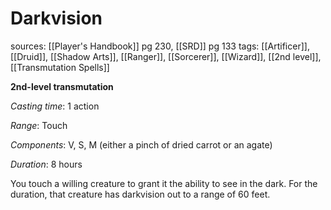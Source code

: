 # Darkvision
sources: [[Player's Handbook]] pg 230, [[SRD]] pg 133
tags: [[Artificer]], [[Druid]], [[Shadow Arts]], [[Ranger]], [[Sorcerer]], [[Wizard]], [[2nd level]], [[Transmutation Spells]]

**2nd-level transmutation**

*Casting time*: 1 action

*Range*: Touch

*Components*: V, S, M (either a pinch of dried carrot or an agate)

*Duration*: 8 hours

You touch a willing creature to grant it the ability to see in the dark. For the duration, that creature has darkvision out to a range of 60 feet.
